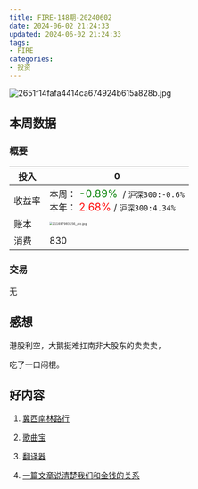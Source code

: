 ```yaml
---
title: FIRE-148期-20240602
date: 2024-06-02 21:24:33
updated: 2024-06-02 21:24:33
tags:
- FIRE
categories:
- 投资
---
```


![2651f14fafa4414ca674924b615a828b.jpg](https://s2.loli.net/2024/06/02/IGtXF2me6voiqAY.jpg)

## 本周数据

### 概要

| 投入   | 0                                                      |
| ------ | ------------------------------------------------------------ |
| 收益率 | 本周：<font color="green" size=4> -0.89% </font> / `沪深300:-0.6%`    <br />本年：<font color="red" size=4> 2.68% </font>/ `沪深300:4.34%` |
| 账本   | <img src="https://s2.loli.net/2024/06/02/FYRB6V7N8jken4c.jpg" alt="211697983156_.pic.jpg" style="zoom:33%;" /> |
| 消费   | 830                                             |

### 交易
无 

## 感想

港股利空，大鹅挺难扛南非大股东的卖卖卖，

吃了一口闷棍。



## 好内容

1. [冀西南林路行](https://music.douban.com/subject/35292992/)

2. [歌曲宝](https://www.gequbao.com/)

3. [翻译器](https://www.onlinedoctranslator.com/zh-CN/translationform)

4. [一篇文章说清楚我们和金钱的关系](https://youzhiyouxing.cn/n/materials/875)
